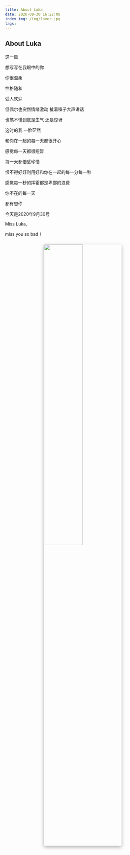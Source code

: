 ```yaml
---
title: About Luka
date: 2020-09-30 16:22:08
index_img: /img/lover.jpg
tags:
---
```


## About Luka

<div id="aplayer" style="margin: 20px 0;"></div>

这一篇

想写写在我眼中的你

你很温柔

性格随和

受人欢迎

但偶尔也突然情绪激动 扯着嗓子大声讲话

也搞不懂到底是生气 还是惊讶

这时的我 一脸茫然

和你在一起的每一天都很开心

感觉每一天都很短暂

每一天都倍感珍惜

恨不得好好利用好和你在一起的每一分每一秒

感觉每一秒的挥霍都是卑鄙的浪费

你不在的每一天

都有想你

今天是2020年9月30号

Miss Luka,

miss you so bad！

<img src="/img/yahong.jpeg" style="width: 50%;margin: 1.5rem auto;display: block;box-shadow: 0 5px 11px 0 rgba(0,0,0,0.18), 0 4px 15px 0 rgba(0,0,0,0.15) !important;border-radius: 3px;image-orientation:initial"/>

<style>
@import url('//cdn.staticfile.org/aplayer/1.10.1/APlayer.min.css')
</style>
<script src="//cdn.staticfile.org/aplayer/1.10.1/APlayer.min.js" defer></script>
<script type="text/javascript">
  var oldLoadAp = window.onload;
  window.onload = function () {
    oldLoadAp && oldLoadAp();

    new APlayer({
      container: document.getElementById('aplayer'),
      autoplay: false,
      audio: { name: 'La Vie On Rose', artist: 'olivia herdt', url: '/song/la-vie-on-rose.mp3', cover: '/img/la-vie-on-rose.jpg', }
    });
  }
</script>
